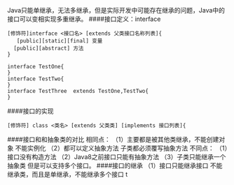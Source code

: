 Java只能单继承，无法多继承，但是实际开发中可能存在继承的问题，Java中的接口可以变相实现多重继承。
####接口定义：interface
```
[修饰符]interface <接口名> [extends 父类接口名称列表]{
   [public][static][final] 变量
  [public][abstract] 方法
}
```
```
interface TestOne{
}
interface TestTwo{
}
interface TestThree  extends TestOne,TestTwo{
}
```
####接口的实现
```
[修饰符] class <类名> [extends 父类类] [implements 接口列表]{
```
####接口和和抽象类的对比
相同点：
（1）主要都是被其他类继承，不能创建对象 不能实例化
（2）都可以定义抽象方法 子类都必须覆写抽象方法
不同点：
（1）接口没有构造方法
（2）Java8之前接口只能有抽象方法
（3）子类只能继承一个抽象类 但是可以支持多个接口。
####接口的继承
（1）接口只能继承接口 不能继承类，而且是单继承，不能继承多个接口
t
